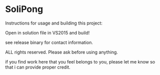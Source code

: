 # SoliPong


Instructions for usage and building this project:

Open in solution file in VS2015 and build!

see release binary for contact information.

ALL rights reserved. Please ask before using anything.

if you find work here that you feel belongs to you, please let me know so that i can provide proper credit.
